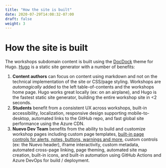 ```yaml
---
title: "How the site is built"
date: 2020-07-29T14:08:32-07:00
draft: false
weight: 3
---
```


# How the site is built

The workshops subdomain content is built using the [DocDock](https://docdock.netlify.com/) theme for Hugo. [Hugo](https://gohugo.io) is a static site generator with a number of benefits:

1. **Content authors** can focus on content using markdown and not on the technical implementation of the site or CSS/page styling. Workshops are *automagically* added to the left table-of-contents and the workshops home page. Hugo works great locally (ex: on an airplane), and Hugo is the fastest static site generator, building the entire workshop site in <2 seconds.  
2. **Students** benefit from a consistent UX across workshops, built-in accessibility, localization, responsive design supporting mobile-to-desktop, automated links to the GitHub repo, and fast global site performance using the Azure CDN.
3. **Nuevo Dev Team** benefits from the ability to build and customize workshop pages including custom page templates, [built-in page controls for alerts, notes, buttons, warnings and more](https://workshops.nuevofoundation.org/guidelines/), custom controls (ex: the Nuevo header), iframe interactivity, custom metadata, automated cross-page linking, page theming, automated site map creation, built-in icons, and built-in automation using GitHub Actions and Azure DevOps for build / deployment. 